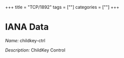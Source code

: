 +++
title = "TCP/1892"
tags = [""]
categories = [""]
+++

# IANA Data

_Name:_ childkey-ctrl

_Description:_ ChildKey Control

